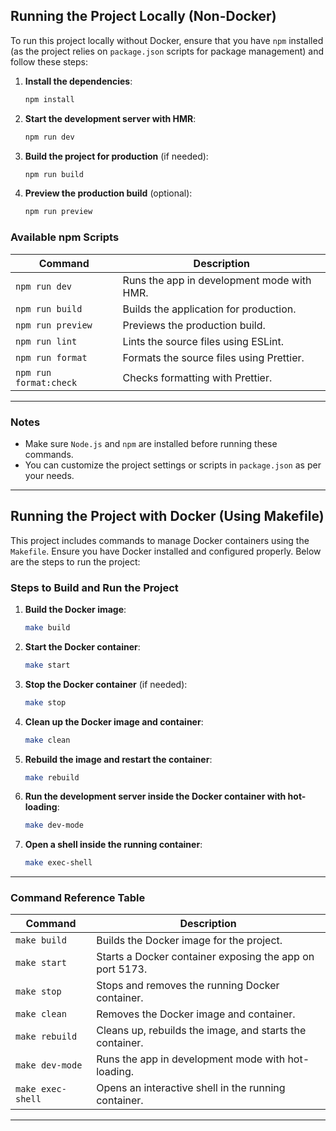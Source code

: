 ## Running the Project Locally (Non-Docker)

To run this project locally without Docker, ensure that you have `npm` installed (as the project relies on `package.json` scripts for package management) and follow these steps:

1. **Install the dependencies**:
   ```bash
   npm install
   ```

2. **Start the development server with HMR**:
   ```bash
   npm run dev
   ```

3. **Build the project for production** (if needed):
   ```bash
   npm run build
   ```

4. **Preview the production build** (optional):
   ```bash
   npm run preview
   ```

### Available npm Scripts

| Command            | Description                                  |
|--------------------|----------------------------------------------|
| `npm run dev`      | Runs the app in development mode with HMR.   |
| `npm run build`    | Builds the application for production.       |
| `npm run preview`  | Previews the production build.               |
| `npm run lint`     | Lints the source files using ESLint.         |
| `npm run format`   | Formats the source files using Prettier.     |
| `npm run format:check` | Checks formatting with Prettier.         |

---

### Notes
- Make sure `Node.js` and `npm` are installed before running these commands.
- You can customize the project settings or scripts in `package.json` as per your needs.
---

## Running the Project with Docker (Using Makefile)

This project includes commands to manage Docker containers using the `Makefile`. Ensure you have Docker installed and configured properly. Below are the steps to run the project:

### Steps to Build and Run the Project

1. **Build the Docker image**:
   ```bash
   make build
   ```

2. **Start the Docker container**:
   ```bash
   make start
   ```

3. **Stop the Docker container** (if needed):
   ```bash
   make stop
   ```

4. **Clean up the Docker image and container**:
   ```bash
   make clean
   ```

5. **Rebuild the image and restart the container**:
   ```bash
   make rebuild
   ```

6. **Run the development server inside the Docker container with hot-loading**:
   ```bash
   make dev-mode
   ```

7. **Open a shell inside the running container**:
   ```bash
   make exec-shell
   ```

---

### Command Reference Table

| Command              | Description                                             |
|----------------------|---------------------------------------------------------|
| `make build`         | Builds the Docker image for the project.                |
| `make start`         | Starts a Docker container exposing the app on port 5173.|
| `make stop`          | Stops and removes the running Docker container.         |
| `make clean`         | Removes the Docker image and container.                 |
| `make rebuild`       | Cleans up, rebuilds the image, and starts the container.|
| `make dev-mode`      | Runs the app in development mode with hot-loading.      |
| `make exec-shell`    | Opens an interactive shell in the running container.    |

---
